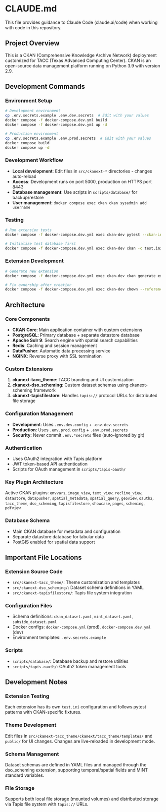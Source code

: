 # CLAUDE.md

This file provides guidance to Claude Code (claude.ai/code) when working with code in this repository.

## Project Overview

This is a CKAN (Comprehensive Knowledge Archive Network) deployment customized for TACC (Texas Advanced Computing Center). CKAN is an open-source data management platform running on Python 3.9 with version 2.9.

## Development Commands

### Environment Setup
```bash
# Development environment
cp .env.secrets.example .env.dev.secrets  # Edit with your values
docker compose -f docker-compose.dev.yml build
docker compose -f docker-compose.dev.yml up -d

# Production environment
cp .env.secrets.example .env.prod.secrets  # Edit with your values
docker compose build
docker compose up -d
```

### Development Workflow
- **Local development**: Edit files in `src/ckanext-*` directories - changes auto-reload
- **Access**: Development runs on port 5000, production on HTTPS port 8443
- **Database management**: Use scripts in `scripts/database/` for backup/restore
- **User management**: `docker compose exec ckan ckan sysadmin add username`

### Testing
```bash
# Run extension tests
docker compose -f docker-compose.dev.yml exec ckan-dev pytest --ckan-ini=test.ini --cov=ckanext.extension_name --disable-warnings

# Initialize test database first
docker compose -f docker-compose.dev.yml exec ckan-dev ckan -c test.ini db init
```

### Extension Development
```bash
# Generate new extension
docker compose -f docker-compose.dev.yml exec ckan-dev ckan generate extension --output-dir /srv/app/src_extensions

# Fix ownership after creation
docker compose -f docker-compose.dev.yml exec ckan-dev chown --reference /srv/app/src_extensions/ -R /srv/app/src_extensions/ckanext-newext/
```

## Architecture

### Core Components
- **CKAN Core**: Main application container with custom extensions
- **PostgreSQL**: Primary database + separate datastore database
- **Apache Solr 9**: Search engine with spatial search capabilities
- **Redis**: Caching and session management
- **DataPusher**: Automatic data processing service
- **NGINX**: Reverse proxy with SSL termination

### Custom Extensions
1. **ckanext-tacc_theme**: TACC branding and UI customization
2. **ckanext-dso_scheming**: Custom dataset schemas using ckanext-scheming framework
3. **ckanext-tapisfilestore**: Handles `tapis://` protocol URLs for distributed file storage

### Configuration Management
- **Development**: Uses `.env.dev.config` + `.env.dev.secrets`
- **Production**: Uses `.env.prod.config` + `.env.prod.secrets`
- **Security**: Never commit `.env.*secrets` files (auto-ignored by git)

### Authentication
- Uses OAuth2 integration with Tapis platform
- JWT token-based API authentication
- Scripts for OAuth management in `scripts/tapis-oauth/`

### Key Plugin Architecture
Active CKAN plugins: `envvars`, `image_view`, `text_view`, `recline_view`, `datastore`, `datapusher`, `spatial_metadata`, `spatial_query`, `geoview`, `oauth2`, `tacc_theme`, `dso_scheming`, `tapisfilestore`, `showcase`, `pages`, `scheming`, `pdfview`

### Database Schema
- Main CKAN database for metadata and configuration
- Separate datastore database for tabular data
- PostGIS enabled for spatial data support

## Important File Locations

### Extension Source Code
- `src/ckanext-tacc_theme/`: Theme customization and templates
- `src/ckanext-dso_scheming/`: Dataset schema definitions in YAML
- `src/ckanext-tapisfilestore/`: Tapis file system integration

### Configuration Files
- Schema definitions: `ckan_dataset.yaml`, `mint_dataset.yaml`, `subside_dataset.yaml`
- Docker configs: `docker-compose.yml` (prod), `docker-compose.dev.yml` (dev)
- Environment templates: `.env.secrets.example`

### Scripts
- `scripts/database/`: Database backup and restore utilities
- `scripts/tapis-oauth/`: OAuth2 token management tools

## Development Notes

### Extension Testing
Each extension has its own `test.ini` configuration and follows pytest patterns with CKAN-specific fixtures.

### Theme Development
Edit files in `src/ckanext-tacc_theme/ckanext/tacc_theme/templates/` and `public/` for UI changes. Changes are live-reloaded in development mode.

### Schema Management
Dataset schemas are defined in YAML files and managed through the dso_scheming extension, supporting temporal/spatial fields and MINT standard variables.

### File Storage
Supports both local file storage (mounted volumes) and distributed storage via Tapis file system with `tapis://` URLs.